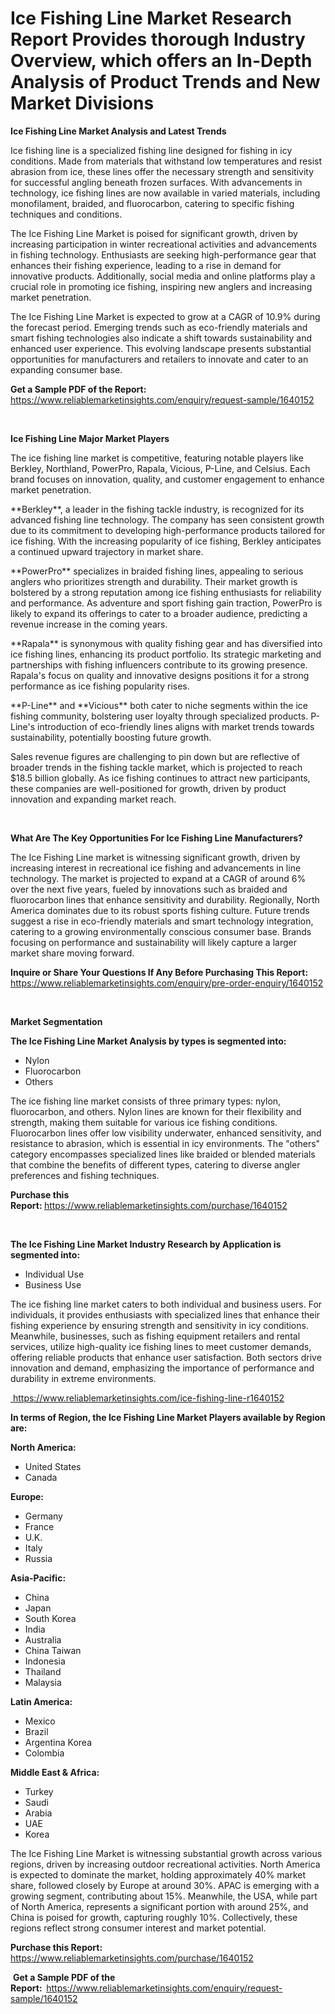 <p><h1>Ice Fishing Line Market Research Report Provides thorough Industry Overview, which offers an In-Depth Analysis of Product Trends and New Market Divisions</h1></p><p><strong>Ice Fishing Line Market Analysis and Latest Trends</strong></p>
<p><p>Ice fishing line is a specialized fishing line designed for fishing in icy conditions. Made from materials that withstand low temperatures and resist abrasion from ice, these lines offer the necessary strength and sensitivity for successful angling beneath frozen surfaces. With advancements in technology, ice fishing lines are now available in varied materials, including monofilament, braided, and fluorocarbon, catering to specific fishing techniques and conditions.</p><p>The Ice Fishing Line Market is poised for significant growth, driven by increasing participation in winter recreational activities and advancements in fishing technology. Enthusiasts are seeking high-performance gear that enhances their fishing experience, leading to a rise in demand for innovative products. Additionally, social media and online platforms play a crucial role in promoting ice fishing, inspiring new anglers and increasing market penetration.</p><p>The Ice Fishing Line Market is expected to grow at a CAGR of 10.9% during the forecast period. Emerging trends such as eco-friendly materials and smart fishing technologies also indicate a shift towards sustainability and enhanced user experience. This evolving landscape presents substantial opportunities for manufacturers and retailers to innovate and cater to an expanding consumer base.</p></p>
<p><strong>Get a Sample PDF of the Report:&nbsp;</strong> <a href="https://www.reliablemarketinsights.com/enquiry/request-sample/1640152?utm_campaign=1558&utm_medium=2&utm_source=Github&utm_content=ia&utm_term=16042025&utm_id=ice-fishing-line">https://www.reliablemarketinsights.com/enquiry/request-sample/1640152</a></p>
<p>&nbsp;</p>
<p><strong>Ice Fishing Line Major Market Players</strong></p>
<p><p>The ice fishing line market is competitive, featuring notable players like Berkley, Northland, PowerPro, Rapala, Vicious, P-Line, and Celsius. Each brand focuses on innovation, quality, and customer engagement to enhance market penetration.</p><p>**Berkley**, a leader in the fishing tackle industry, is recognized for its advanced fishing line technology. The company has seen consistent growth due to its commitment to developing high-performance products tailored for ice fishing. With the increasing popularity of ice fishing, Berkley anticipates a continued upward trajectory in market share.</p><p>**PowerPro** specializes in braided fishing lines, appealing to serious anglers who prioritizes strength and durability. Their market growth is bolstered by a strong reputation among ice fishing enthusiasts for reliability and performance. As adventure and sport fishing gain traction, PowerPro is likely to expand its offerings to cater to a broader audience, predicting a revenue increase in the coming years.</p><p>**Rapala** is synonymous with quality fishing gear and has diversified into ice fishing lines, enhancing its product portfolio. Its strategic marketing and partnerships with fishing influencers contribute to its growing presence. Rapala's focus on quality and innovative designs positions it for a strong performance as ice fishing popularity rises.</p><p>**P-Line** and **Vicious** both cater to niche segments within the ice fishing community, bolstering user loyalty through specialized products. P-Line's introduction of eco-friendly lines aligns with market trends towards sustainability, potentially boosting future growth.</p><p>Sales revenue figures are challenging to pin down but are reflective of broader trends in the fishing tackle market, which is projected to reach $18.5 billion globally. As ice fishing continues to attract new participants, these companies are well-positioned for growth, driven by product innovation and expanding market reach.</p></p>
<p>&nbsp;</p>
<p><strong>What Are The Key Opportunities For Ice Fishing Line Manufacturers?</strong></p>
<p><p>The Ice Fishing Line market is witnessing significant growth, driven by increasing interest in recreational ice fishing and advancements in line technology. The market is projected to expand at a CAGR of around 6% over the next five years, fueled by innovations such as braided and fluorocarbon lines that enhance sensitivity and durability. Regionally, North America dominates due to its robust sports fishing culture. Future trends suggest a rise in eco-friendly materials and smart technology integration, catering to a growing environmentally conscious consumer base. Brands focusing on performance and sustainability will likely capture a larger market share moving forward.</p></p>
<p><strong>Inquire or Share Your Questions If Any Before Purchasing This Report:</strong> <a href="https://www.reliablemarketinsights.com/enquiry/pre-order-enquiry/1640152?utm_campaign=1558&utm_medium=2&utm_source=Github&utm_content=ia&utm_term=16042025&utm_id=ice-fishing-line">https://www.reliablemarketinsights.com/enquiry/pre-order-enquiry/1640152</a></p>
<p>&nbsp;</p>
<p><strong>Market Segmentation</strong></p>
<p><strong>The Ice Fishing Line Market Analysis by types is segmented into:</strong></p>
<p><ul><li>Nylon</li><li>Fluorocarbon</li><li>Others</li></ul></p>
<p><p>The ice fishing line market consists of three primary types: nylon, fluorocarbon, and others. Nylon lines are known for their flexibility and strength, making them suitable for various ice fishing conditions. Fluorocarbon lines offer low visibility underwater, enhanced sensitivity, and resistance to abrasion, which is essential in icy environments. The "others" category encompasses specialized lines like braided or blended materials that combine the benefits of different types, catering to diverse angler preferences and fishing techniques.</p></p>
<p><strong>Purchase this Report:&nbsp;</strong><a href="https://www.reliablemarketinsights.com/purchase/1640152?utm_campaign=1558&utm_medium=2&utm_source=Github&utm_content=ia&utm_term=16042025&utm_id=ice-fishing-line">https://www.reliablemarketinsights.com/purchase/1640152</a></p>
<p>&nbsp;</p>
<p><strong>The Ice Fishing Line Market Industry Research by Application is segmented into:</strong></p>
<p><ul><li>Individual Use</li><li>Business Use</li></ul></p>
<p><p>The ice fishing line market caters to both individual and business users. For individuals, it provides enthusiasts with specialized lines that enhance their fishing experience by ensuring strength and sensitivity in icy conditions. Meanwhile, businesses, such as fishing equipment retailers and rental services, utilize high-quality ice fishing lines to meet customer demands, offering reliable products that enhance user satisfaction. Both sectors drive innovation and demand, emphasizing the importance of performance and durability in extreme environments.</p></p>
<p><a href="https://www.reliablemarketinsights.com/ice-fishing-line-r1640152?utm_campaign=1558&utm_medium=2&utm_source=Github&utm_content=ia&utm_term=16042025&utm_id=ice-fishing-line">&nbsp;https://www.reliablemarketinsights.com/ice-fishing-line-r1640152</a></p>
<p><strong>In terms of Region, the Ice Fishing Line Market Players available by Region are:</strong></p>
<p>
    <p> <strong> North America: </strong>
        <ul>
            <li>United States</li>
            <li>Canada</li>
        </ul>
        </p> 
    <p> <strong> Europe: </strong>
        <ul>
            <li>Germany</li>
            <li>France</li>
            <li>U.K.</li>
            <li>Italy</li>
            <li>Russia</li>
        </ul>
        </p> 
    <p> <strong> Asia-Pacific: </strong>
        <ul>
            <li>China</li>
            <li>Japan</li>
            <li>South Korea</li>
            <li>India</li>
            <li>Australia</li>
            <li>China Taiwan</li>
            <li>Indonesia</li>
            <li>Thailand</li>
            <li>Malaysia</li>
        </ul>
        </p> 
    <p> <strong> Latin America: </strong>
        <ul>
            <li>Mexico</li>
            <li>Brazil</li>
            <li>Argentina Korea</li>
            <li>Colombia</li>
        </ul>
        </p> 
    <p> <strong> Middle East & Africa: </strong>
        <ul>
            <li>Turkey</li>
            <li>Saudi</li>
            <li>Arabia</li>
            <li>UAE</li>
            <li>Korea</li>
        </ul>
    </p>
    </p>
<p><p>The Ice Fishing Line Market is witnessing substantial growth across various regions, driven by increasing outdoor recreational activities. North America is expected to dominate the market, holding approximately 40% market share, followed closely by Europe at around 30%. APAC is emerging with a growing segment, contributing about 15%. Meanwhile, the USA, while part of North America, represents a significant portion with around 25%, and China is poised for growth, capturing roughly 10%. Collectively, these regions reflect strong consumer interest and market potential.</p></p>
<p><strong>Purchase this Report: </strong><a href="https://www.reliablemarketinsights.com/purchase/1640152?utm_campaign=1558&utm_medium=2&utm_source=Github&utm_content=ia&utm_term=16042025&utm_id=ice-fishing-line">https://www.reliablemarketinsights.com/purchase/1640152</a></p>
<p>&nbsp;<strong>Get a Sample PDF of the Report:&nbsp;&nbsp;</strong><a href="https://www.reliablemarketinsights.com/enquiry/request-sample/1640152?utm_campaign=1558&utm_medium=2&utm_source=Github&utm_content=ia&utm_term=16042025&utm_id=ice-fishing-line">https://www.reliablemarketinsights.com/enquiry/request-sample/1640152</a></p>
<p><strong></strong></p>
<p><p></p><p></p><p></p></p>